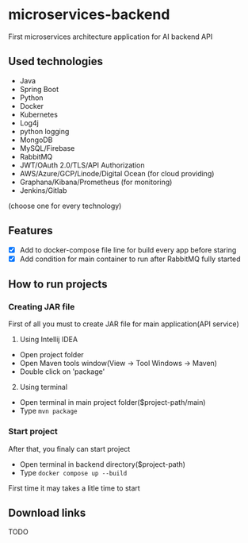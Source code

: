 # microservices-backend
First microservices architecture application for AI backend API

## Used technologies
- Java
- Spring Boot
- Python
- Docker
- Kubernetes
- Log4j
- python logging
- MongoDB
- MySQL/Firebase
- RabbitMQ
- JWT/OAuth 2.0/TLS/API Authorization
- AWS/Azure/GCP/Linode/Digital Ocean (for cloud providing)
- Graphana/Kibana/Prometheus (for monitoring)
- Jenkins/Gitlab

(choose one for every technology)

## Features
- [x] Add to docker-compose file line for build every app before staring
- [x] Add condition for main container to run after RabbitMQ fully started

## How to run projects
### Creating JAR file
First of all you must to create JAR file for main application(API service)

1. Using Intellij IDEA
* Open project folder
* Open Maven tools window(View -> Tool Windows -> Maven)
* Double click on 'package'

2. Using terminal
* Open terminal in main project folder($project-path/main)
* Type ```mvn package```

### Start project
After that, you finaly can start project

* Open terminal in backend directory($project-path)
* Type ```docker compose up --build```

First time it may takes a litle time to start

## Download links
TODO
